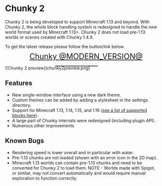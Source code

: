 # Chunky 2

Chunky 2 is being developed to support Minecraft 1.13 and beyond. With Chunky
2, the whole block handling system is redesigned to handle the new world
format used by Minecraft 1.13+. Chunky 2 does not load pre-1.13 worlds or
scenes created with Chunky 1.4.X.

To get the latest release please follow the button/link below.

<style>
btnsub{
  font-size:13px;
  line-height:5px;
  color:#e6e6e6;
}
.button{
  font-size:25px;
  line-height: 20px;
  padding-top:0.8rem;
  padding-bottom:0.6rem;
  padding-right:2rem;
  padding-left:2rem;
}
</style>
<center>
	<a href="https://chunky.lemaik.de/" class="button"> Chunky @MODERN_VERSION@ <br><btnsub>Minecraft 1.13 or newer</btnsub></a>
</center>
![Chunky 2 preview](chunky2preview.png)

## Features

* New single-window interface using a new dark theme.
* Custom themes can be added by adding a stylesheet in the settings directory.
* Support for Minecraft 1.13, 1.14, 1.15, and 1.16 ([see a list of supported blocks here](https://chunky.lemaik.de/supported-blocks)).
* A large part of Chunky internals were redesigned (including plugin API).
* Numerous other improvements


## Known Bugs

* Rendering speed is lower overall and in particular with water.
* Pre-1.13 chunks are not loaded (shown with an error icon in the 2D map).
* Minecraft 1.13 worlds can contain pre-1.13 chunks and need to be converted
  for Chunky 2 to load them.
	NOTE - Worlds made with Spigot, or similar, may not convert automatically and would require manual exploration to function correctly.
